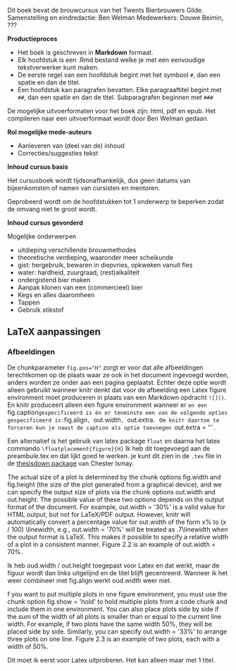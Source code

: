 Dit boek bevat de brouwcursus van het Twents Bierbrouwers Gilde.
Samenstelling en eindredactie: Ben Welman
Medewerkers: Douwe Beimin, ???

**Productieproces**

-  Het boek is geschreven in **Markdown** formaat.
-  Elk hoofdstuk is een .Rmd bestand welke je met een eenvoudige tekstverwerker kunt maken.
-  De eerste regel van een hoofdstuk begint met het symbool `#`, dan een spatie en dan de titel.
-  Een hoofdstuk kan paragrafen bevatten. Elke paragraaftitel begint met `##`, dan een spatie en dan de titel. Subparagrafen beginnen met `###`

De mogelijke uitvoerformaten voor het boek zijn: html, pdf en epub. Het compileren naar een uitvoerformaat wordt door Ben Welman gedaan.

**Rol mogelijke mede-auteurs**

-  Aanleveren van (deel van de) inhoud
-  Correcties/suggesties tekst

**Inhoud cursus basis**

Het cursusboek wordt tijdsonafhankelijk, dus geen datums van bijeenkomsten of namen van cursisten en mentoren.

Geprobeerd wordt om de hoofdstukken tot 1 onderwerp te beperken zodat de omvang niet te groot wordt.

**Inhoud cursus gevorderd**

Mogelijke onderwerpen

-  uitdieping verschillende brouwmethodes
-  theoretische verdieping, waaronder meer scheikunde
-  gist: hergebruik, bewaren in diepvries, opkweken vanuit fles
-  water: hardheid, zuurgraad, (rest)alkaliteit
-  ondergistend bier maken
-  Aanpak klonen van een (commercieel) bier
-  Kegs en alles daaromheen
-  Tappen
-  Gebruik stikstof

## LaTeX aanpassingen

### Afbeeldingen

De chunkparameter `fig.pos="H"` zorgt er voor dat alle afbeeldingen terechtkomen op de plaats waar ze ook in het document ingevoegd worden, anders worden ze onder aan een pagina geplaatst. Echter deze optie wordt alleen gebruikt wanneer knitr denkt dat voor de afbeelding een Latex figure environment moet produceren in plaats van een Markdown opdracht `![]()`. En knitr produceert alleen een figure environment wanneer er `en een `fig.caption` gespecificeerd is èn er tenminste een van de volgende opties gespecificeerd is: `fig.align`, `out.width`, `out.extra`. Om knitr daartoe te forceren kun je naast de caption als optie toevoegen `out.extra = ''`.

Een alternatief is het gebruik van latex package `float` en daarna het latex commando `\floatplacement{figure}{H}`
Ik heb dit toegevoegd aan de preambule.tex en dat lijkt goed te werken.
je kunt dit zien in de `.tex` file in de [thesisdown package](https://github.com/ismayc/thesisdown) van Chester Ismay.

The actual size of a plot is determined by the chunk options fig.width and fig.height (the size of the plot generated from a graphical device), and we can specify the output size of plots via the chunk options out.width and out.height. The possible value of these two options depends on the output format of the document. For example, out.width = '30%' is a valid value for HTML output, but not for LaTeX/PDF output. However, knitr will automatically convert a percentage value for out.width of the form x% to (x / 100) \linewidth, e.g., out.width = '70%' will be treated as .7\linewidth when the output format is LaTeX. This makes it possible to specify a relative width of a plot in a consistent manner. Figure 2.2 is an example of out.width = 70%.

Ik heb oud.width / out.height toegepast voor Latex en dat werkt, maar de figuur wordt dan links uitgelijnd en de titel blijft gecentreerd. Wanneer ik het weer combineer met fig.align werkt oud.width weer niet.

f you want to put multiple plots in one figure environment, you must use the chunk option fig.show = 'hold' to hold multiple plots from a code chunk and include them in one environment. You can also place plots side by side if the sum of the width of all plots is smaller than or equal to the current line width. For example, if two plots have the same width 50%, they will be placed side by side. Similarly, you can specify out.width = '33%' to arrange three plots on one line. Figure 2.3 is an example of two plots, each with a width of 50%.

Dit moet ik eerst voor Latex uitproberen. Het kan alleen maar met 1 titel.